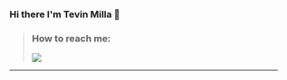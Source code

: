 <div style="margin-right: 30px;">
  
### Hi there I'm Tevin Milla 👋

> ###  How to reach me: 
>   <a href="mailto:millatevin@gmail.com"><img src="https://img.shields.io/badge/Gmail-black?style=for-the-badge&logo=gmail&logoColor=green" /></a>
  
<hr>

</div>
<!--
**MrazTevin/MrazTevin** is a ✨ _special_ ✨ repository because its `README.md` (this file) appears on your GitHub profile.

Here are some ideas to get you started:

- 🔭 I’m currently working on ...
- 🌱 I’m currently learning ...
- 👯 I’m looking to collaborate on ...
- 🤔 I’m looking for help with ...
- 💬 Ask me about ...
- 📫 How to reach me: <a href="mailto:millatevin@gmail.com">millatevin@gmail.com</a>
- 😄 Pronouns: ...
- ⚡ Fun fact: ...
-->
